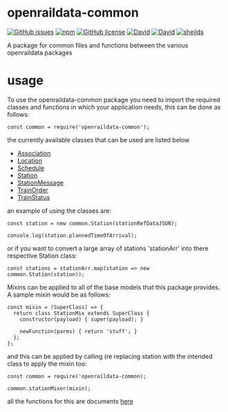 # openraildata-common

[![GitHub issues](https://img.shields.io/github/issues/CarbonCollins/openraildata-common-nodejs.svg)](https://github.com/CarbonCollins/openraildata-common-nodejs/issues)
[![npm](https://img.shields.io/npm/v/openraildata-common.svg)](https://www.npmjs.com/package/openraildata-common)
[![GitHub license](https://img.shields.io/badge/license-MIT-blue.svg)](https://raw.githubusercontent.com/CarbonCollins/openraildata-common-nodejs/master/LICENSE)
[![David](https://img.shields.io/david/CarbonCollins/openraildata-common-nodejs.svg)]()
[![David](https://img.shields.io/david/dev/CarbonCollins/openraildata-common-nodejs.svg)]()
[![sheilds](https://img.shields.io/badge/status-WIP-yellow.svg)](https://img.shields.io/badge/status-WIP-yellow.svg)

A package for common files and functions between the various openraildata packages

# usage

To use the openraildata-common package you need to import the required classes and functions in which your application needs, this can be done as follows:

```
const common = require('openraildata-common');

```

the currently available classes that can be used are listed below

- [Association](./docs/association.md)
- [Location](./docs/location.md)
- [Schedule](./docs/schedule.md)
- [Station](./docs/station.md)
- [StationMessage](./docs/stationMessage.md)
- [TrainOrder](./docs/trainOrder.md)
- [TrainStatus](./docs/trainStatus.md)

an example of using the classes are:

```
const station = new common.Station(stationRefDataJSON);

console.log(station.plannedTimeOfArrival);
```

or if you want to convert a large array of stations 'stationArr' into there respective Station class:

```
const stations = stationArr.map(station => new common.Station(station));
```

Mixins can be applied to all of the base models that this package provides. A sample mixin would be as follows:

```
const mixin = (SuperClass) => {
  return class StationMix extends SuperClass {
    constructor(payload) { super(payload); }

    newFunction(parms) { return 'stuff'; }
  };
};
```

and this can be applied by calling (re replacing station with the intended class to apply the mixin too:

```
const common = require('openraildata-common);

common.stationMixer(mixin);
```

all the functions for this are documents <a href="./docs/index.md">here</a>